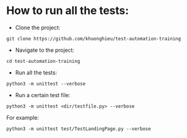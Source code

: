 # How to run all the tests:

- Clone the project: 
```
git clone https://github.com/khuonghieu/test-automation-training
```  

- Navigate to the project:
```
cd test-automation-training
```

- Run all the tests:
```
python3 -m unittest --verbose
```

- Run a certain test file:
```
python3 -m unittest <dir/testfile.py> --verbose
```
For example:
```
python3 -m unittest test/TestLandingPage.py --verbose
```
